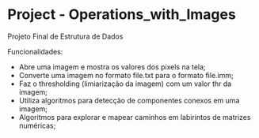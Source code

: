 # Project - Operations_with_Images

Projeto Final de Estrutura de Dados

Funcionalidades:
- Abre uma imagem e mostra os valores dos pixels na tela;
- Converte uma imagem no formato file.txt para o formato file.imm;
- Faz o thresholding (limiarização da imagem) com um valor thr da imagem;
- Utiliza algoritmos para detecção de componentes conexos em uma imagem;
- Algoritmos para explorar e mapear caminhos em labirintos de matrizes numéricas;
